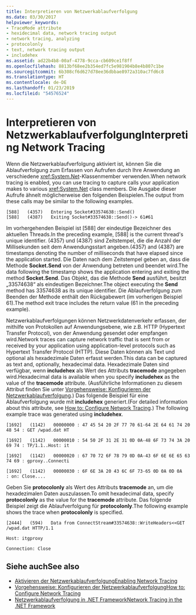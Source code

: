 ```yaml
---
title: Interpretieren von Netzwerkablaufverfolgung
ms.date: 03/30/2017
helpviewer_keywords:
- TraceMode attribute
- hexidecimal data, network tracing output
- network tracing, analyzing
- protocolonly
- text, network tracing output
- includehex
ms.assetid: ad22b4b8-00af-4778-9cca-cb609ce1f8ff
ms.openlocfilehash: 8813bf68ee2b354ed7fc5e981904b8e4b807c1be
ms.sourcegitcommit: 6b308cf6d627d78ee36dbbae8972a310ac7fd6c8
ms.translationtype: HT
ms.contentlocale: de-DE
ms.lasthandoff: 01/23/2019
ms.locfileid: "54576524"
---
```

# <a name="interpreting-network-tracing"></a><span data-ttu-id="4a88e-102">Interpretieren von Netzwerkablaufverfolgung</span><span class="sxs-lookup"><span data-stu-id="4a88e-102">Interpreting Network Tracing</span></span>
<span data-ttu-id="4a88e-103">Wenn die Netzwerkablaufverfolgung aktiviert ist, können Sie die Ablaufverfolgung zum Erfassen von Aufrufen durch Ihre Anwendung an verschiedene <xref:System.Net>-Klassenmember verwenden.</span><span class="sxs-lookup"><span data-stu-id="4a88e-103">When network tracing is enabled, you can use tracing to capture calls your application makes to various <xref:System.Net> class members.</span></span> <span data-ttu-id="4a88e-104">Die Ausgabe dieser Aufrufe ähnelt möglicherweise den folgenden Beispielen.</span><span class="sxs-lookup"><span data-stu-id="4a88e-104">The output from these calls may be similar to the following examples.</span></span>  
  
```  
[588]   (4357)   Entering Socket#33574638::Send()  
[588]   (4387)   Exiting Socket#33574638::Send()-> 61#61  
```  
  
 <span data-ttu-id="4a88e-105">Im vorhergehenden Beispiel ist [588] der eindeutige Bezeichner des aktuellen Threads.</span><span class="sxs-lookup"><span data-stu-id="4a88e-105">In the preceding example, [588] is the current thread's unique identifier.</span></span> <span data-ttu-id="4a88e-106">(4357) und (4387) sind Zeitstempel, die die Anzahl der Millisekunden seit dem Anwendungsstart angeben.</span><span class="sxs-lookup"><span data-stu-id="4a88e-106">(4357) and (4387) are timestamps denoting the number of milliseconds that have elapsed since the application started.</span></span> <span data-ttu-id="4a88e-107">Die Daten nach dem Zeitstempel geben an, dass die Methode **Socket.Send** von der Anwendung betreten und beendet wird.</span><span class="sxs-lookup"><span data-stu-id="4a88e-107">The data following the timestamp shows the application entering and exiting the method **Socket.Send**.</span></span> <span data-ttu-id="4a88e-108">Das Objekt, das die Methode **Send** ausführt, besitzt „33574638“ als eindeutigen Bezeichner.</span><span class="sxs-lookup"><span data-stu-id="4a88e-108">The object executing the **Send** method has 33574638 as its unique identifier.</span></span> <span data-ttu-id="4a88e-109">Die Ablaufverfolgung zum Beenden der Methode enthält den Rückgabewert (im vorherigen Beispiel 61).</span><span class="sxs-lookup"><span data-stu-id="4a88e-109">The method exit trace includes the return value (61 in the preceding example).</span></span>  
  
 <span data-ttu-id="4a88e-110">Netzwerkablaufverfolgungen können Netzwerkdatenverkehr erfassen, der mithilfe von Protokollen auf Anwendungsebene, wie z.B. HTTP (Hypertext Transfer Protocol), von der Anwendung gesendet oder empfangen wird.</span><span class="sxs-lookup"><span data-stu-id="4a88e-110">Network traces can capture network traffic that is sent from or received by your application using application-level protocols such as Hypertext Transfer Protocol (HTTP).</span></span> <span data-ttu-id="4a88e-111">Diese Daten können als Text und optional als hexadezimale Daten erfasst werden.</span><span class="sxs-lookup"><span data-stu-id="4a88e-111">This data can be captured as text and, optionally, hexadecimal data.</span></span> <span data-ttu-id="4a88e-112">Hexadezimale Daten sind verfügbar, wenn **includehex** als Wert des Attributs **tracemode** angegeben wird.</span><span class="sxs-lookup"><span data-stu-id="4a88e-112">Hexadecimal data is available when you specify **includehex** as the value of the **tracemode** attribute.</span></span> <span data-ttu-id="4a88e-113">(Ausführliche Informationen zu diesem Attribut finden Sie unter [Vorgehensweise: Konfigurieren der Netzwerkablaufverfolgung](../../../docs/framework/network-programming/how-to-configure-network-tracing.md).) Das folgende Beispiel für eine Ablaufverfolgung wurde mit **includehex** generiert.</span><span class="sxs-lookup"><span data-stu-id="4a88e-113">(For detailed information about this attribute, see [How to: Configure Network Tracing](../../../docs/framework/network-programming/how-to-configure-network-tracing.md).) The following example trace was generated using **includehex**.</span></span>  
  
 `[1692]   (1142)   00000000 : 47 45 54 20 2F 77 70 61-64 2E 64 61 74 20 48 54 : GET /wpad.dat HT`  
  
 `[1692]   (1142)   00000010 : 54 50 2F 31 2E 31 0D 0A-48 6F 73 74 3A 20 69 74 : TP/1.1..Host: it`  
  
 `[1692]   (1142)   00000020 : 67 70 72 6F 78 79 0D 0A-43 6F 6E 6E 65 63 74 69 : gproxy..Connecti`  
  
 `[1692]   (1142)   00000030 : 6F 6E 3A 20 43 6C 6F 73-65 0D 0A 0D 0A     : on: Close....`  
  
 <span data-ttu-id="4a88e-114">Geben Sie **protocolonly** als Wert des Attributs **tracemode** an, um die hexadezimalen Daten auszulassen.</span><span class="sxs-lookup"><span data-stu-id="4a88e-114">To omit hexadecimal data, specify **protocolonly** as the value for the **tracemode** attribute.</span></span> <span data-ttu-id="4a88e-115">Das folgende Beispiel zeigt die Ablaufverfolgung für **protocolonly**.</span><span class="sxs-lookup"><span data-stu-id="4a88e-115">The following example shows the trace when **protocolonly** is specified.</span></span>  
  
 `[2444]   (594)   Data from ConnectStream#33574638::WriteHeaders<<GET /wpad.dat HTTP/1.1`  
  
 `Host: itgproxy`  
  
 `Connection: Close`  
  
## <a name="see-also"></a><span data-ttu-id="4a88e-116">Siehe auch</span><span class="sxs-lookup"><span data-stu-id="4a88e-116">See also</span></span>
- [<span data-ttu-id="4a88e-117">Aktivieren der Netzwerkablaufverfolgung</span><span class="sxs-lookup"><span data-stu-id="4a88e-117">Enabling Network Tracing</span></span>](../../../docs/framework/network-programming/enabling-network-tracing.md)
- [<span data-ttu-id="4a88e-118">Vorgehensweise: Konfigurieren der Netzwerkablaufverfolgung</span><span class="sxs-lookup"><span data-stu-id="4a88e-118">How to: Configure Network Tracing</span></span>](../../../docs/framework/network-programming/how-to-configure-network-tracing.md)
- [<span data-ttu-id="4a88e-119">Netzwerkablaufverfolgung in .NET Framework</span><span class="sxs-lookup"><span data-stu-id="4a88e-119">Network Tracing in the .NET Framework</span></span>](../../../docs/framework/network-programming/network-tracing.md)
